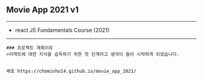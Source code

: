 ## Movie App 2021 v1
--------------------------------------
- react JS Fundamentals Course (2021)


--------------------------------------
```
### 프로젝트 계획이유
>리액트에 대한 지식을 습득하기 위한 첫 단계라고 생각이 들어 시작하게 되었습니다.

```
```

배포 https://chominho14.github.io/movie_app_2021/

```
